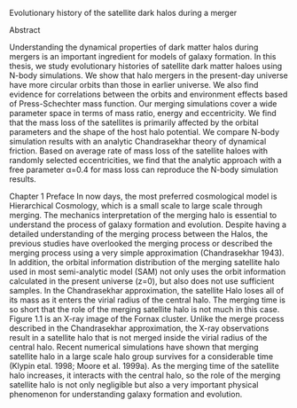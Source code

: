 Evolutionary history of the satellite dark halos during a merger

Abstract

Understanding the dynamical properties of dark matter halos during mergers is an important ingredient for models of galaxy formation. In this thesis, we study evolutionary histories of satellite dark matter haloes using N-body simulations. We show that halo mergers in the present-day universe have more circular orbits than those in earlier universe. We also find evidence for correlations between the orbits and environment effects based of Press-Schechter mass function.
Our merging simulations cover a wide parameter space in terms of mass ratio, energy and eccentricity. We find that the mass loss of the satellites is primarily affected by the orbital parameters and the shape of the host halo potential. We compare N-body simulation results with an analytic Chandrasekhar theory of dynamical friction. Based on average rate of mass loss of the satellite haloes with randomly selected eccentricities, we find that the analytic approach with a free parameter α=0.4 for mass loss can reproduce the N-body simulation results.

Chapter 1
Preface
In now days, the most preferred cosmological model is Hierarchical Cosmology, which is a small scale to large scale through merging. The mechanics interpretation of the merging halo is essential to understand the process of galaxy formation and evolution. Despite having a detailed understanding of the merging process between the Halos, the previous studies have overlooked the merging process or described the merging process using a very simple approximation (Chandrasekhar 1943). In addition, the orbital information distribution of the merging satellite halo used in most semi-analytic model (SAM) not only uses the orbit information calculated in the present universe (z=0), but also does not use sufficient samples.
In the Chandrasekhar approximation, the satellite Halo loses all of its mass as it enters the virial radius of the central halo. The merging time is so short that the role of the merging satellite halo is not much in this case. Figure 1.1 is an X-ray image of the Fornax cluster. Unlike the merge process described in the Chandrasekhar approximation, the X-ray observations result in a satellite halo that is not merged inside the virial radius of the central halo. Recent numerical simulations have shown that merging satellite halo in a large scale halo group survives for a considerable time (Klypin etal. 1998; Moore et al. 1999a). As the merging time of the satellite halo increases, it interacts with the central halo, so the role of the merging satellite halo is not only negligible but also a very important physical phenomenon for understanding galaxy formation and evolution. 
